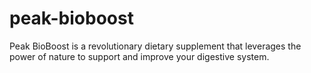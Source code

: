 # peak-bioboost
Peak BioBoost is a revolutionary dietary supplement that leverages the power of nature to support and improve your digestive system.
